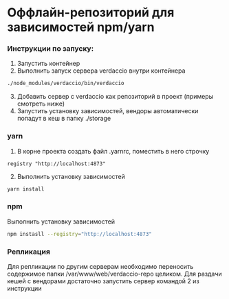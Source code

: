 # Оффлайн-репозиторий для зависимостей npm/yarn

### Инструкции по запуску:
1) Запустить контейнер
2) Выполнить запуск сервера verdaccio внутри контейнера
```bash
./node_modules/verdaccio/bin/verdaccio
```
3) Добавить сервер с verdaccio как репозиторий в проект (примеры смотреть ниже)
4) Запустить установку зависимостей, вендоры автоматически попадут в кеш в папку ./storage

### yarn
1) В корне проекта создать файл .yarnrc, поместить в него строчку
```text
registry "http://localhost:4873"
```
2) Выполнить установку зависимостей
```bash
yarn install
```

### npm
Выполнить установку зависимостей
```bash
npm instasll --registry="http://localhost:4873"
```

### Репликация
Для репликации по другим серверам необходимо переносить содержимое папки /var/www/web/verdaccio-repo целиком. Для раздачи кешей с вендорами достаточно запустить сервер командой 2 из инструкции